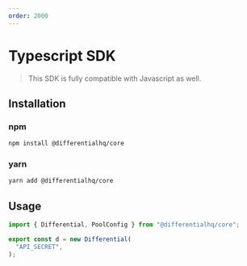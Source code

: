 ```yaml
---
order: 2000
---
```


# Typescript SDK

> This SDK is fully compatible with Javascript as well.

## Installation

### npm

```bash
npm install @differentialhq/core
```

### yarn

```bash
yarn add @differentialhq/core
```

## Usage

```ts
import { Differential, PoolConfig } from "@differentialhq/core";

export const d = new Differential(
  "API_SECRET",
);
```
```


